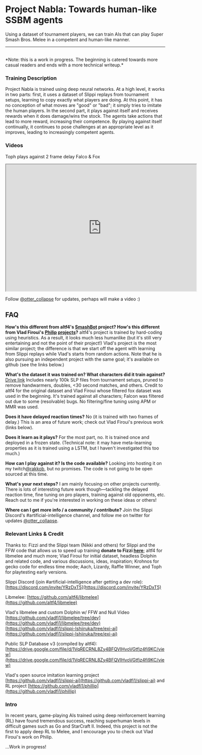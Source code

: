 # Project Nabla: Towards human-like SSBM agents
Using a dataset of tournament players, we can train AIs that can play Super Smash Bros. Melee in a competent and human-like manner.
<br>
<hr/>
<br>
*Note: this is a work in progress. The beginning is catered towards more casual readers and ends with a more technical writeup.*

### Training Description
Project Nabla is trained using deep neural networks. At a high level, it works in two parts: first, it uses a dataset of Slippi replays from tournament setups, learning to copy exactly what players are doing. At this point, it has no conception of what moves are "good" or "bad"; it simply tries to imitate the human players. In the second part, it plays against itself and receives rewards when it does damage/wins the stock. The agents take actions that lead to more reward, increasing their competence. By playing against itself continually, it continues to pose challenges at an appropriate level as it improves, leading to increasingly competent agents.


### Videos 
Toph plays against 2 frame delay Falco & Fox
<iframe
    src="https://player.twitch.tv/?video=v1566070587&parent=bycn.github.io&time=1h1m16s"
    height="400"
    width="600"
    allowfullscreen>
</iframe>

Follow [@otter_collapse](https://twitter.com/otter_collapse) for updates, perhaps will make a video :)
## FAQ

**How's this different from altf4's [SmashBot](https://www.youtube.com/watch?v=kxwPr9oxUMw) project? How's this different from Vlad Firoui's [Philip](https://www.youtube.com/watch?v=dXJUlqBsZtE) [projects](https://www.youtube.com/watch?v=zHtgqxRxqYg)?**
altf4's project is trained by hard-coding using heuristics. As a result, it looks much less humanlike (but it's still very entertaining and not the point of their project!) Vlad's project is the most similar project; the difference is that we start off the agent with learning from Slippi replays while Vlad's starts from random actions. Note that he is also pursuing an independent project with the same goal; it's available on github (see the links below.)


**What's the dataset it was trained on? What characters did it train against?**
[Drive link](https://drive.google.com/file/d/1VqRECRNL8Zy4BFQVIHvoVGtfjz4fi9KC/view?usp=sharing) 
Includes nearly 100k SLP files from tournament setups, pruned to remove handwarmers, doubles, <30 second matches, and others. Credit to altf4 for the original dataset and Vlad Firoui whose filtered fox dataset was used in the beginning. It's trained against all characters; Falcon was filtered out due to some (resolvable) bugs. No filtering/fine tuning using APM or MMR was used.

**Does it have delayed reaction times?** No (it is trained with two frames of delay.) This is an area of future work; check out Vlad Firoui's previous work (links below).

**Does it learn as it plays?** For the most part, no. It is trained once and deployed in a frozen state. (Technical note: it may have meta-learning properties as it is trained using a LSTM, but I haven't investigated this too much.)

**How can I play against it? Is the code available?** Looking into hosting it on my twitch[@rakkob](https://twitch.tv/rakkob), but no promises. The code is not going to be open sourced at this time.

**What's your next steps?** I am mainly focusing on other projects currently. There is lots of interesting future work though—tackling the delayed reaction time, fine tuning on pro players, training against old opponents, etc. Reach out to me if you're interested in working on these ideas or others!

**Where can I get more info / a community / contribute?** Join the Slippi Discord's #artificial-intelligence channel, and follow me on twitter for updates [@otter_collapse](https://twitter.com/otter_collapse).



### Relevant Links & Credit
Thanks to: Fizzi and the Slippi team (Nikki and others) for Slippi and the FFW code that allows us to speed up training **donate to Fizzi [here](https://www.patreon.com/fizzi36)**; altf4 for libmelee and much more; Vlad Firoui for initial dataset, headless Dolphin and related code, and various discussions, ideas, inspiration;  Krohnos for gecko code for endless time mode; Aach, Lizardy, Raffle Winner, and Toph for playtesting early versions. 

Slippi Discord (join #artificial-intelligence after getting a dev role): [https://discord.com/invite/YRzDxT5](https://discord.com/invite/YRzDxT5)

Libmelee: [https://github.com/altf4/libmelee](https://github.com/altf4/libmelee)

Vlad's libmelee and custom Dolphin w/ FFW and Null Video [https://github.com/vladfi1/libmelee/tree/dev](https://github.com/vladfi1/libmelee/tree/dev) [https://github.com/vladfi1/slippi-Ishiiruka/tree/exi-ai](https://github.com/vladfi1/slippi-Ishiiruka/tree/exi-ai)

Public SLP Database v3 (compiled by altf4): [https://drive.google.com/file/d/1VqRECRNL8Zy4BFQVIHvoVGtfjz4fi9KC/view](https://drive.google.com/file/d/1VqRECRNL8Zy4BFQVIHvoVGtfjz4fi9KC/view)

Vlad's open source imitation learning project [https://github.com/vladfi1/slippi-ai](https://github.com/vladfi1/slippi-ai)
 and RL project [https://github.com/vladfi1/phillip](https://github.com/vladfi1/phillip)


### Intro
In recent years, game-playing AIs trained using deep reinforcement learning (RL) have found tremendous success, reaching superhuman levels in difficult games such as Go and StarCraft II. Indeed, this project is not the first to apply deep RL to Melee, and I encourage you to check out Vlad Firoui's work on Philip.

...Work in progress!